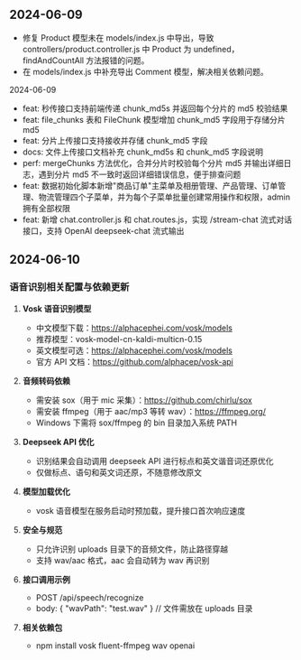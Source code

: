 ## 2024-06-09

- 修复 Product 模型未在 models/index.js 中导出，导致 controllers/product.controller.js 中 Product 为 undefined，findAndCountAll 方法报错的问题。
- 在 models/index.js 中补充导出 Comment 模型，解决相关依赖问题。

2024-06-09

- feat: 秒传接口支持前端传递 chunk_md5s 并返回每个分片的 md5 校验结果
- feat: file_chunks 表和 FileChunk 模型增加 chunk_md5 字段用于存储分片 md5
- feat: 分片上传接口支持接收并存储 chunk_md5 字段
- docs: 文件上传接口文档补充 chunk_md5s 和 chunk_md5 字段说明
- perf: mergeChunks 方法优化，合并分片时校验每个分片 md5 并输出详细日志，遇到分片 md5 不一致时返回详细错误信息，便于排查问题
- feat: 数据初始化脚本新增"商品订单"主菜单及相册管理、产品管理、订单管理、物流管理四个子菜单，并为每个子菜单批量创建常用操作和权限，admin 拥有全部权限
- feat: 新增 chat.controller.js 和 chat.routes.js，实现 /stream-chat 流式对话接口，支持 OpenAI deepseek-chat 流式输出

## 2024-06-10

### 语音识别相关配置与依赖更新

1. **Vosk 语音识别模型**

   - 中文模型下载：https://alphacephei.com/vosk/models
   - 推荐模型：vosk-model-cn-kaldi-multicn-0.15
   - 英文模型可选：https://alphacephei.com/vosk/models
   - 官方 API 文档：https://github.com/alphacep/vosk-api

2. **音频转码依赖**

   - 需安装 sox（用于 mic 采集）：https://github.com/chirlu/sox
   - 需安装 ffmpeg（用于 aac/mp3 等转 wav）：https://ffmpeg.org/
   - Windows 下需将 sox/ffmpeg 的 bin 目录加入系统 PATH

3. **Deepseek API 优化**

   - 识别结果会自动调用 deepseek API 进行标点和英文谐音词还原优化
   - 仅做标点、语句和英文词还原，不随意修改原文

4. **模型加载优化**

   - vosk 语音模型在服务启动时预加载，提升接口首次响应速度

5. **安全与规范**

   - 只允许识别 uploads 目录下的音频文件，防止路径穿越
   - 支持 wav/aac 格式，aac 会自动转为 wav 再识别

6. **接口调用示例**

   - POST /api/speech/recognize
   - body: { "wavPath": "test.wav" } // 文件需放在 uploads 目录

7. **相关依赖包**
   - npm install vosk fluent-ffmpeg wav openai
